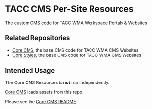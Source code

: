 # TACC CMS Per-Site Resources

The custom CMS code for TACC WMA Workspace Portals & Websites


## Related Repositories

- [Core CMS], the base CMS code for TACC WMA CMS Websites
- [Core Styles], the base CMS code for TACC WMA CMS Websites


## Intended Usage

The Core CMS Resources is __not__ run independently.

[Core CMS] loads assets from this repo.

Please see the [Core CMS README].


<!-- Link Aliases -->

[Core CMS]: https://github.com/TACC/Core-CMS
[Core Styles]: https://github.com/TACC/Core-Styles
[Core CMS README]: https://github.com/TACC/Core-CMS/blob/main/README.md
